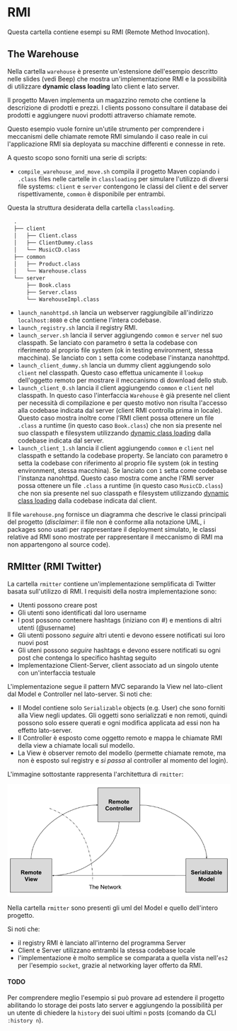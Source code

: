 # RMI

Questa cartella contiene esempi su RMI (Remote Method Invocation).

## The Warehouse

Nella cartella `warehouse` è presente un'estensione dell'esempio descritto nelle slides (vedi Beep) che mostra un'implementazione RMI e la possibilità di utilizzare __dynamic class loading__ lato client e lato server.

Il progetto Maven implementa un magazzino remoto che contiene la descrizione di prodotti e prezzi. I clients possono consultare il database dei prodotti e aggiungere nuovi prodotti attraverso chiamate remote.

Questo esempio vuole fornire un'utile strumento per comprendere i meccanismi delle chiamate remote RMI simulando il caso reale in cui l'applicazione RMI sia deployata su macchine differenti e connesse in rete.

A questo scopo sono forniti una serie di scripts:

  + `compile_warehouse_and_move.sh` compila il progetto Maven copiando i `.class` files nelle cartelle in `classloading` per simulare l'utilizzo di diversi file systems: `client` e `server` contengono le classi del
  client e del server rispettivamente, `common` è disponibile per entrambi.

  Questa la struttura desiderata della cartella `classloading`.
  ```
    .
    ├── client
    │   ├── Client.class
    │   ├── ClientDummy.class
    │   └── MusicCD.class
    ├── common
    │   ├── Product.class
    │   └── Warehouse.class
    └── server
        ├── Book.class
        ├── Server.class
        └── WarehouseImpl.class
  ```

  + `launch_nanohttpd.sh` lancia un webserver raggiungibile all'indirizzo `localhost:8080` e che contiene l'intera codebase.
  + `launch_registry.sh` lancia il registry RMI.
  + `launch_server.sh` lancia il server aggiungendo `common` e `server`
  nel suo classpath. Se lanciato con parametro `0` setta la codebase con riferimento al proprio file system (ok in testing environment, stessa macchina).
  Se lanciato con `1` setta come codebase l'instanza nanohttpd.
  + `launch_client_dummy.sh` lancia un dummy client aggiungendo solo `client`
  nel classpath. Questo caso effettua unicamente il `lookup` dell'oggetto remoto per mostrare il meccanismo di download dello stub.
  + `launch_client_0.sh` lancia il client aggiungendo `common` e `client`
  nel classpath. In questo caso l'interfaccia `Warehouse` è già presente nel client per necessità di compilazione e per questo motivo non risulta l'accesso alla codebase indicata dal server (client RMI controlla prima in locale). Questo caso mostra inoltre come l'RMI client possa ottenere un file `.class` a runtime (in questo caso `Book.class`) che non sia presente nel suo classpath e filesystem utilizzando [dynamic
class loading](https://docs.oracle.com/javase/8/docs/technotes/guides/rmi/codebase.html) dalla codebase indicata dal server.
  + `launch_client_1.sh` lancia il client aggiungendo `common` e `client`
  nel classpath e settando la codebase property. Se lanciato con parametro `0` setta la codebase con riferimento al proprio file system (ok in testing environment, stessa macchina). Se lanciato con `1` setta come codebase l'instanza nanohttpd. Questo caso mostra come anche l'RMI server possa ottenere un file `.class` a runtime (in questo caso `MusicCD.class`) che non sia presente nel suo classpath e filesystem utilizzando [dynamic
class loading](https://docs.oracle.com/javase/8/docs/technotes/guides/rmi/codebase.html) dalla codebase indicata dal client.

Il file `warehouse.png` fornisce un diagramma che descrive le classi principali del progetto (_disclaimer_: il file non è conforme alla notazione UML, i packages sono usati per rappresentare il deployment simulato, le classi relative ad RMI sono mostrate per rappresentare il meccanismo di RMI ma non appartengono al source code).

## RMItter (RMI Twitter)

La cartella `rmitter` contiene un'implementazione semplificata di Twitter basata sull'utilizzo di RMI.
I requisiti della nostra implementazione sono:
  + Utenti possono creare post
  + Gli utenti sono identificati dal loro username
  + I post possono contenere hashtags (iniziano con #) e mentions di altri utenti (@username)
  + Gli utenti possono _seguire_ altri utenti e devono essere notificati sui loro nuovi post
  + Gli uteni possono _seguire_ hashtags e devono essere notificati su ogni post che contenga lo specifico hashtag seguito
  + Implementazione Client-Server, client associato ad un singolo utente con un'interfaccia testuale

L'implementazione segue il pattern MVC separando la View nel lato-client dal Model e Controller nel lato-server. Si noti che:

  + Il Model contiene solo `Serializable` objects (e.g. User) che sono forniti alla View negli updates. Gli oggetti sono serializzati e non remoti, quindi possono solo essere querati e ogni modifica applicata ad essi non ha effetto lato-server. 
  + Il Controller è esposto come oggetto remoto e mappa le chiamate RMI della view a chiamate locali sul modello. 
  + La View è observer remoto del modello (permette chiamate remote, ma non è esposto sul registry e _si passa_ al controller al momento del login).

L'immagine sottostante rappresenta l'architettura di `rmitter`:

![rmitter architecture](rmitter.png)

Nella cartella `rmitter` sono presenti gli uml del Model e quello dell'intero progetto.

Si noti che:
  + il registry RMI è lanciato all'interno del programma Server
  + Client e Server utilizzano entrambi la stessa codebase locale
  + l'implementazione è molto semplice se comparata a quella vista nell'`es2` per l'esempio `socket`, grazie al networking layer offerto da RMI.

#### TODO
Per comprendere meglio l'esempio si può provare ad estendere il progetto abilitando lo storage dei posts lato server e aggiungendo la possibilità per un utente di chiedere la `history` dei suoi ultimi `n` posts (comando da CLI `:history n`).
